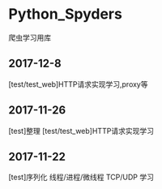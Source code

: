 # Python_Spyders
爬虫学习用库

## 2017-12-8
[test/test_web]HTTP请求实现学习,proxy等

## 2017-11-26
[test]整理
[test/test_web]HTTP请求实现学习


## 2017-11-22
[test]序列化 线程/进程/微线程 TCP/UDP 学习
